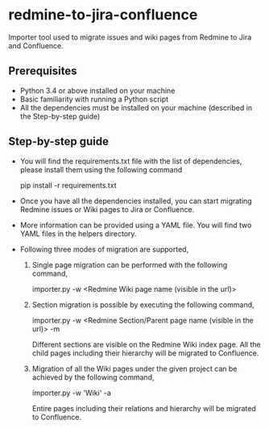 # redmine-to-jira-confluence
Importer tool used to migrate issues and wiki pages from Redmine to Jira and Confluence. 

## Prerequisites
 * Python 3.4 or above installed on your machine 
 * Basic familiarity with running a Python script
 * All the dependencies must be installed on your machine (described in the Step-by-step guide)


## Step-by-step guide

 * You will find the requirements.txt file with the list of dependencies, please install them using the following command
   
   pip install -r requirements.txt
   
 * Once you have all the dependencies installed, you can start migrating Redmine issues or Wiki pages to Jira or Confluence.
 * More information can be provided using a YAML file. You will find two YAML files in the helpers directory.
 * Following three modes of migration are supported,
    
   1. Single page migration can be performed with the following command, 
    
      importer.py -w <Redmine Wiki page name (visible in the url)>
   
   2. Section migration is possible by executing the following command,

      importer.py -w <Redmine Section/Parent page name (visible in the url)> -m
    
      Different sections are visible on the Redmine Wiki index page.  All the child pages including their hierarchy will be migrated to Confluence. 

   3. Migration of all the Wiki pages under the given project can be achieved by the following command,

      importer.py -w 'Wiki' -a
   
      Entire pages including their relations and hierarchy will be migrated to Confluence. 
